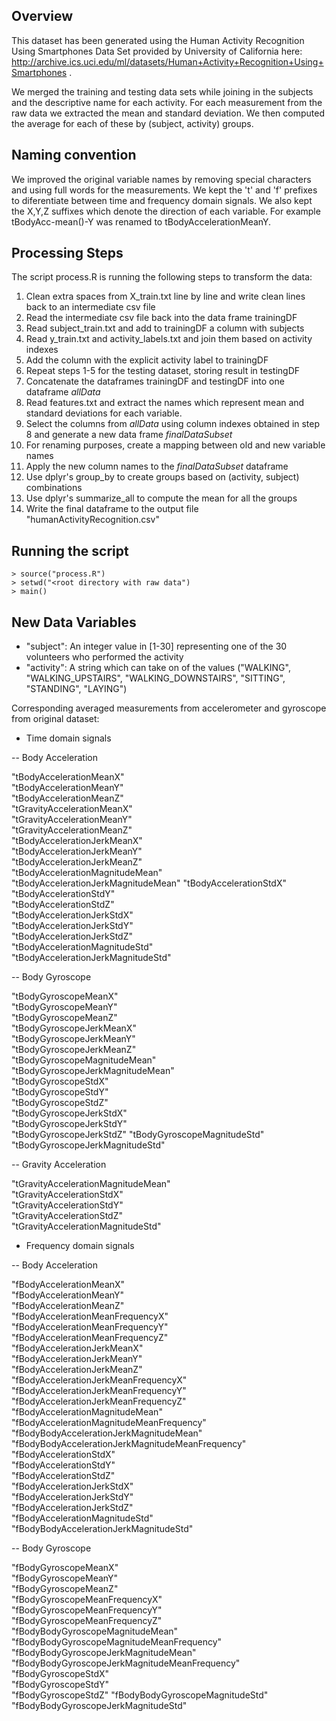 ## Overview

This dataset has been generated using the Human Activity Recognition Using Smartphones Data Set provided by University of California here: http://archive.ics.uci.edu/ml/datasets/Human+Activity+Recognition+Using+Smartphones .

We merged the training and testing data sets while joining in the subjects and the descriptive name for each activity. For each measurement from the raw data we extracted the mean and standard deviation. We then computed the average for each of these by (subject, activity) groups. 

## Naming convention

We improved the original variable names by removing special characters and using full words for the measurements. We kept the 't' and 'f' prefixes to diferentiate between time and frequency domain signals. We also kept the X,Y,Z suffixes which denote the direction of each variable. For example tBodyAcc-mean()-Y was renamed to tBodyAccelerationMeanY. 

## Processing Steps

The script process.R is running the following steps to transform the data:

1. Clean extra spaces from X_train.txt line by line and write clean lines back to an intermediate csv file
2. Read the intermediate csv file back into the data frame trainingDF  
3. Read subject_train.txt and add to trainingDF a column with subjects
4. Read y_train.txt and activity_labels.txt and join them based on activity indexes
5. Add the column with the explicit activity label to trainingDF
6. Repeat steps 1-5 for the testing dataset, storing result in testingDF
7. Concatenate the dataframes trainingDF and testingDF into one dataframe *allData*
8. Read features.txt and extract the names which represent mean and standard deviations for each variable.
9. Select the columns from *allData* using column indexes obtained in step 8 and generate a new data frame *finalDataSubset*
10. For renaming purposes, create a mapping between old and new variable names
11. Apply the new column names to the *finalDataSubset* dataframe
12. Use dplyr's group_by to create groups based on (activity, subject) combinations
13. Use dplyr's summarize_all to compute the mean for all the groups
14. Write the final dataframe to the output file "humanActivityRecognition.csv"

## Running the script

~~~~
> source("process.R")
> setwd("<root directory with raw data")
> main()
~~~~

## New Data Variables
  
  - "subject":
  An integer value in [1-30] representing one of the 30 volunteers who performed the activity
  - "activity": 
  A string which can take on of the values ("WALKING", "WALKING_UPSTAIRS", "WALKING_DOWNSTAIRS", "SITTING", "STANDING", "LAYING")

Corresponding averaged measurements from accelerometer and gyroscope from original dataset:

- Time domain signals

-- Body Acceleration 

  "tBodyAccelerationMeanX"                         
  "tBodyAccelerationMeanY"                         
  "tBodyAccelerationMeanZ"                         
  "tGravityAccelerationMeanX"                      
  "tGravityAccelerationMeanY"                      
  "tGravityAccelerationMeanZ"                      
  "tBodyAccelerationJerkMeanX"                     
  "tBodyAccelerationJerkMeanY"                     
  "tBodyAccelerationJerkMeanZ"  
  "tBodyAccelerationMagnitudeMean"   
  "tBodyAccelerationJerkMagnitudeMean" 
  "tBodyAccelerationStdX"                          
  "tBodyAccelerationStdY"                          
  "tBodyAccelerationStdZ"   
  "tBodyAccelerationJerkStdX"                      
  "tBodyAccelerationJerkStdY"                      
  "tBodyAccelerationJerkStdZ"   
  "tBodyAccelerationMagnitudeStd"  
  "tBodyAccelerationJerkMagnitudeStd"

-- Body Gyroscope

 "tBodyGyroscopeMeanX"                            
 "tBodyGyroscopeMeanY"                            
 "tBodyGyroscopeMeanZ"                            
 "tBodyGyroscopeJerkMeanX"                        
 "tBodyGyroscopeJerkMeanY"                        
 "tBodyGyroscopeJerkMeanZ"                        
 "tBodyGyroscopeMagnitudeMean"                    
 "tBodyGyroscopeJerkMagnitudeMean"    
 "tBodyGyroscopeStdX"                             
 "tBodyGyroscopeStdY"                             
 "tBodyGyroscopeStdZ"                             
 "tBodyGyroscopeJerkStdX"                         
 "tBodyGyroscopeJerkStdY"                         
 "tBodyGyroscopeJerkStdZ"
 "tBodyGyroscopeMagnitudeStd"                     
 "tBodyGyroscopeJerkMagnitudeStd"    
 
-- Gravity Acceleration

 "tGravityAccelerationMagnitudeMean"              
 "tGravityAccelerationStdX"                       
 "tGravityAccelerationStdY"                       
 "tGravityAccelerationStdZ"            
 "tGravityAccelerationMagnitudeStd"  

- Frequency domain signals

-- Body Acceleration 

 "fBodyAccelerationMeanX"                         
 "fBodyAccelerationMeanY"                         
 "fBodyAccelerationMeanZ"                         
 "fBodyAccelerationMeanFrequencyX"                
 "fBodyAccelerationMeanFrequencyY"                
 "fBodyAccelerationMeanFrequencyZ"                
 "fBodyAccelerationJerkMeanX"                     
 "fBodyAccelerationJerkMeanY"                     
 "fBodyAccelerationJerkMeanZ"                     
 "fBodyAccelerationJerkMeanFrequencyX"            
 "fBodyAccelerationJerkMeanFrequencyY"            
 "fBodyAccelerationJerkMeanFrequencyZ"  
 "fBodyAccelerationMagnitudeMean"                 
 "fBodyAccelerationMagnitudeMeanFrequency"        
 "fBodyBodyAccelerationJerkMagnitudeMean"      
 "fBodyBodyAccelerationJerkMagnitudeMeanFrequency"  
 "fBodyAccelerationStdX"                          
 "fBodyAccelerationStdY"                          
 "fBodyAccelerationStdZ"                          
 "fBodyAccelerationJerkStdX"                      
 "fBodyAccelerationJerkStdY"                      
 "fBodyAccelerationJerkStdZ"   
 "fBodyAccelerationMagnitudeStd"                  
 "fBodyBodyAccelerationJerkMagnitudeStd"  

-- Body Gyroscope

 "fBodyGyroscopeMeanX"                            
 "fBodyGyroscopeMeanY"                            
 "fBodyGyroscopeMeanZ"                            
 "fBodyGyroscopeMeanFrequencyX"                   
 "fBodyGyroscopeMeanFrequencyY"                   
 "fBodyGyroscopeMeanFrequencyZ"                   
 "fBodyBodyGyroscopeMagnitudeMean"                
 "fBodyBodyGyroscopeMagnitudeMeanFrequency"       
 "fBodyBodyGyroscopeJerkMagnitudeMean"            
 "fBodyBodyGyroscopeJerkMagnitudeMeanFrequency"
 "fBodyGyroscopeStdX"                             
 "fBodyGyroscopeStdY"                             
 "fBodyGyroscopeStdZ"
 "fBodyBodyGyroscopeMagnitudeStd"                 
 "fBodyBodyGyroscopeJerkMagnitudeStd"             
